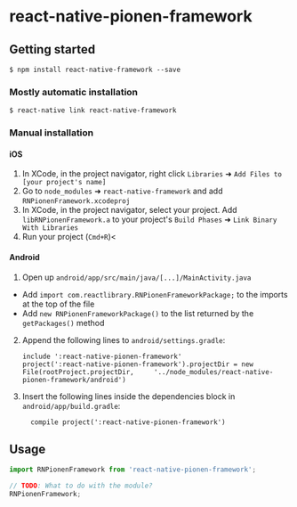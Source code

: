 
# react-native-pionen-framework

## Getting started

`$ npm install react-native-framework --save`

### Mostly automatic installation

`$ react-native link react-native-framework`

### Manual installation


#### iOS

1. In XCode, in the project navigator, right click `Libraries` ➜ `Add Files to [your project's name]`
2. Go to `node_modules` ➜ `react-native-framework` and add `RNPionenFramework.xcodeproj`
3. In XCode, in the project navigator, select your project. Add `libRNPionenFramework.a` to your project's `Build Phases` ➜ `Link Binary With Libraries`
4. Run your project (`Cmd+R`)<

#### Android

1. Open up `android/app/src/main/java/[...]/MainActivity.java`
  - Add `import com.reactlibrary.RNPionenFrameworkPackage;` to the imports at the top of the file
  - Add `new RNPionenFrameworkPackage()` to the list returned by the `getPackages()` method
2. Append the following lines to `android/settings.gradle`:
  	```
  	include ':react-native-pionen-framework'
  	project(':react-native-pionen-framework').projectDir = new File(rootProject.projectDir, 	'../node_modules/react-native-pionen-framework/android')
  	```
3. Insert the following lines inside the dependencies block in `android/app/build.gradle`:
  	```
      compile project(':react-native-pionen-framework')
  	```


## Usage
```javascript
import RNPionenFramework from 'react-native-pionen-framework';

// TODO: What to do with the module?
RNPionenFramework;
```
  